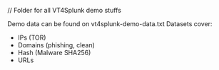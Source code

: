 // Folder for all VT4Splunk demo stuffs

Demo data can be found on vt4splunk-demo-data.txt
Datasets cover: 
- IPs (TOR) 
- Domains (phishing, clean)
- Hash (Malware SHA256)
- URLs